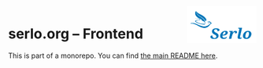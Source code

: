 <img src="https://raw.githubusercontent.com/serlo/frontend/staging/public/_assets/img/serlo-logo-gh.svg" alt="Serlo Logo" title="Serlo" align="right" height="75"/>

# serlo.org – Frontend

This is part of a monorepo. You can find [the main README here](https://github.com/serlo/frontend).
